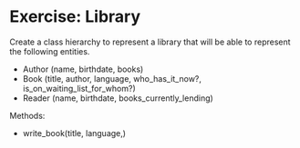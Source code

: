 # Exercise: Library

Create a class hierarchy to represent a library that will be able to represent the following entities.

* Author (name, birthdate, books)
* Book (title, author, language, who_has_it_now?, is_on_waiting_list_for_whom?)
* Reader (name, birthdate, books_currently_lending)

Methods:

* write_book(title, language,) 



